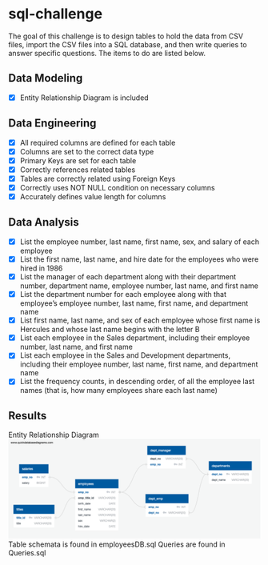 # sql-challenge
The goal of this challenge is to design tables to hold the data from CSV files, import the CSV files into a SQL database, and then write queries to answer specific questions. The items to do are listed below.
## Data Modeling
- [x] Entity Relationship Diagram is included
## Data Engineering
- [x] All required columns are defined for each table
- [x] Columns are set to the correct data type
- [x] Primary Keys are set for each table
- [x] Correctly references related tables
- [x] Tables are correctly related using Foreign Keys
- [x] Correctly uses NOT NULL condition on necessary columns
- [x] Accurately defines value length for columns
## Data Analysis
- [x] List the employee number, last name, first name, sex, and salary of each employee
- [x] List the first name, last name, and hire date for the employees who were hired in 1986
- [x] List the manager of each department along with their department number, department name, employee number, last name, and first name
- [x] List the department number for each employee along with that employee’s employee number, last name, first name, and department name
- [x] List first name, last name, and sex of each employee whose first name is Hercules and whose last name begins with the letter B
- [x] List each employee in the Sales department, including their employee number, last name, and first name
- [x] List each employee in the Sales and Development departments, including their employee number, last name, first name, and department name
- [x] List the frequency counts, in descending order, of all the employee last names (that is, how many employees share each last name)
## Results
Entity Relationship Diagram
![Entity Relationship Diagram](EmployeesDiagram.png)
Table schemata is found in employeesDB.sql
Queries are found in Queries.sql
